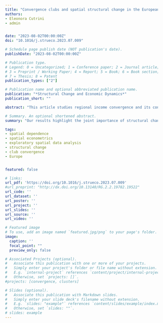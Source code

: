 ```yaml
---
title: "Convergence clubs and spatial structural change in the European Union"
authors:
- Eleonora Cutrini
- admin


date: "2023-08-02T00:00:00Z"
doi: "10.1016/j.strueco.2023.07.009"

# Schedule page publish date (NOT publication's date).
publishDate: "2023-08-02T00:00:00Z"

# Publication type.
# Legend: 0 = Uncategorized; 1 = Conference paper; 2 = Journal article;
# 3 = Preprint / Working Paper; 4 = Report; 5 = Book; 6 = Book section;
# 7 = Thesis; 8 = Patent
publication_types: ["2"]

# Publication name and optional abbreviated publication name.
publication: "*Structural Change and Economic Dynamics*"
publication_short: ""

abstract: "This article studies regional income convergence and its conditioning factors in 267 subnational regions of the European Union during the 2003–2016 period. Building on previous research that documents the formation of multiple convergence clubs in per-capita income, we study the role of structural change and spatial dependence as key conditioning factors of the club convergence process. Our results are threefold. First, we document that the spatial distribution of the convergence clubs shows a strong degree of spatial dependence. Second, when we study the evolution of structural change and spatial dependence, our results show that the share of manufacturing has been decreasing, while its degree of spatial dependence has been increasing over time. In contrast, the share of knowledge-intensive services has increased, while its degree of spatial dependence has decreased. Third, we evaluate the role of structural change and spatial dependence in the formation of convergence clubs using a spatial ordered-logit model. Our results show that when spatial dependence is omitted from the econometric specification, both manufacturing and knowledge-intensive services are not significant predictors of club convergence. Only when spatial dependence is added to the specification do most of the structural change variables become statistically significant. In addition, there are contrasting spatial effects between variables of structural change. On the one hand, the geographical spillover effects for manufacturing and routine services are statistically significant. On the other hand, knowledge-intensive services do not show significant spatial spillover effects. Overall, our results highlight the joint importance of structural change and spatial dependence in the formation of convergence clubs. Specifically, the notion of spatial structural change deserves further attention, as it appears to play a major role in the evolution of regional disparities in the European Union."

# Summary. An optional shortened abstract.
summary: "Our results highlight the joint importance of structural change and spatial dependence in the formation of convergence clubs. Specifically, the notion of spatial structural change deserves further attention, as it appears to play a major role in the evolution of regional disparities in the European Union."

tags:
- spatial dependence
- spatial econometrics
- exploratory spatial data analysis
- structural change
- club convergence
- Europe


featured: false

# links:
url_pdf: 'https://doi.org/10.1016/j.strueco.2023.07.009'
#url_preprint: "http://dx.doi.org/10.13140/RG.2.2.19782.19522"
url_code: ''
url_dataset: ''
url_poster: ''
url_project: ''
url_slides: ''
url_source: ''
url_video: ''

# Featured image
# To use, add an image named `featured.jpg/png` to your page's folder.
image:
  caption: ''
  focal_point: ""
  preview_only: false

# Associated Projects (optional).
#   Associate this publication with one or more of your projects.
#   Simply enter your project's folder or file name without extension.
#   E.g. `internal-project` references `content/project/internal-project/index.md`.
#   Otherwise, set `projects: []`.
#projects: [convergence, clusters]

# Slides (optional).
#   Associate this publication with Markdown slides.
#   Simply enter your slide deck's filename without extension.
#   E.g. `slides: "example"` references `content/slides/example/index.md`.
#   Otherwise, set `slides: ""`.
# slides: example
---
```

